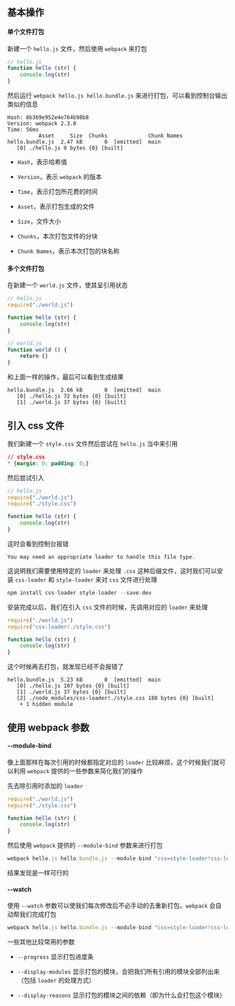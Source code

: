 ## 基本操作

#### 单个文件打包

新建一个 `hello.js` 文件，然后使用 `webpack` 来打包

```js
// hello.js
function hello (str) {
    console.log(str)
}
```

然后运行 `webpack hello.js hello.bundle.js` 来进行打包，可以看到控制台输出类似的信息

```
Hash: 6b369e952e4e764b98b8
Version: webpack 2.3.0
Time: 56ms
          Asset     Size  Chunks             Chunk Names
hello.bundle.js  2.47 kB       0  [emitted]  main
   [0] ./hello.js 0 bytes {0} [built]
```

* `Hash`，表示哈希值

* `Version`，表示 `webpack` 的版本

* `Time`，表示打包所花费的时间

* `Asset`，表示打包生成的文件

* `Size`，文件大小

* `Chunks`，本次打包文件的分块

* `Chunk Names`，表示本次打包的块名称


#### 多个文件打包

在新建一个 `world.js` 文件，使其呈引用状态

```js
// hello.js
require("./world.js")

function hello (str) {
    console.log(str)
}

// world.js
function world () {
    return {}
}
```

和上面一样的操作，最后可以看到生成结果

```
hello.bundle.js  2.66 kB       0  [emitted]  main
   [0] ./hello.js 72 bytes {0} [built]
   [1] ./world.js 37 bytes {0} [built]
```


## 引入 css 文件

我们新建一个 `style.css` 文件然后尝试在 `hello.js` 当中来引用

```css
// style.css
* {margin: 0; padding: 0;}
```

然后尝试引入

```js
// hello.js
require("./world.js")
require("./style.css")

function hello (str) {
    console.log(str)
}
```

这时会看到控制台报错

```
You may need an appropriate loader to handle this file type.
```

这说明我们需要使用特定的 `loader` 来处理 `.css` 这种后缀文件，这时我们可以安装 `css-loader` 和 `style-loader` 来对 `css` 文件进行处理

```js
npm install css-loader style-loader --save-dev
```

安装完成以后，我们在引入 `css` 文件的时候，先调用对应的 `loader` 来处理

```js
require("./world.js")
require("css-loader!./style.css")

function hello (str) {
    console.log(str)
}
```

这个时候再去打包，就发现已经不会报错了

```
hello.bundle.js  5.23 kB       0  [emitted]  main
   [0] ./hello.js 107 bytes {0} [built]
   [1] ./world.js 37 bytes {0} [built]
   [2] ./node_modules/css-loader!./style.css 188 bytes {0} [built]
    + 1 hidden module
```


## 使用 webpack 参数

#### --module-bind

像上面那样在每次引用的时候都指定对应的 `loader` 比较麻烦，这个时候我们就可以利用 `webpack` 提供的一些参数来简化我们的操作

先去除引用时添加的 `loader`

```js
require("./world.js")
require("./style.css")

function hello (str) {
    console.log(str)
}
```

然后使用 `webpack` 提供的 `--module-bind` 参数来进行打包

```js
webpack hello.js hello.bundle.js --module-bind "css=style-loader!css-loader"
```

结果发现是一样可行的


#### --watch

使用 `--watch` 参数可以使我们每次修改后不必手动的去重新打包，`webpack` 会自动帮我们完成打包

```js
webpack hello.js hello.bundle.js --module-bind "css=style-loader!css-loader" --watch
```

一些其他比较常用的参数

* `--progress`  显示打包进度条

* `--display-modules`  显示打包的模块，会把我们所有引用的模块全部列出来（包括 `loader` 的处理方式）

* `--display-reasons`  显示打包的模块之间的依赖（即为什么会打包这个模块）